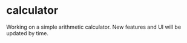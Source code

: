 # calculator
Working on a simple arithmetic calculator. New features and UI will be updated by time.
